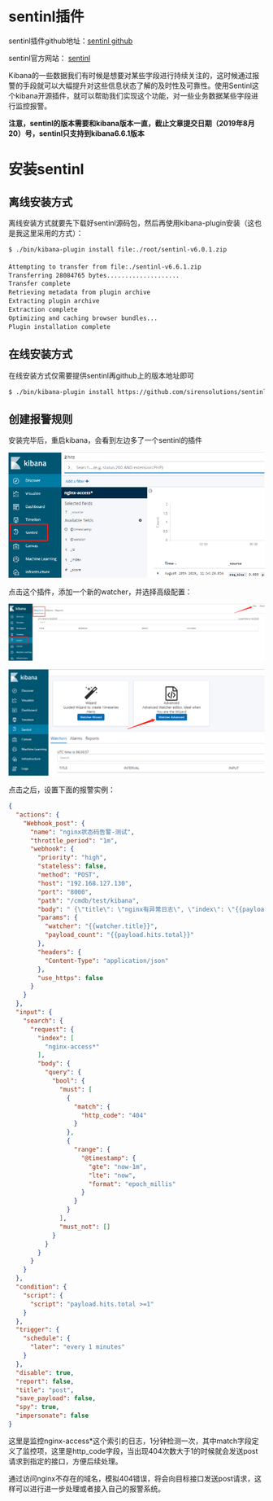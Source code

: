 # sentinl插件

sentinl插件github地址：[sentinl github](https://github.com/sirensolutions/sentinl)

sentinl官方网站： [sentinl](https://siren.io/)



Kibana的一些数据我们有时候是想要对某些字段进行持续关注的，这时候通过报警的手段就可以大幅提升对这些信息状态了解的及时性及可靠性。使用Sentinl这个kibana开源插件，就可以帮助我们实现这个功能，对一些业务数据某些字段进行监控报警。



**注意，sentinl的版本需要和kibana版本一直，截止文章提交日期（2019年8月20）号，sentinl只支持到kibana6.6.1版本**



# 安装sentinl

## 离线安装方式

离线安装方式就要先下载好sentinl源码包，然后再使用kibana-plugin安装（这也是我这里采用的方式）：

```bash
$ ./bin/kibana-plugin install file:./root/sentinl-v6.0.1.zip

Attempting to transfer from file:./sentinl-v6.6.1.zip
Transferring 28084765 bytes....................
Transfer complete
Retrieving metadata from plugin archive
Extracting plugin archive
Extraction complete
Optimizing and caching browser bundles...
Plugin installation complete
```



## 在线安装方式

在线安装方式仅需要提供sentinl再github上的版本地址即可

```bash
$ ./bin/kibana-plugin install https://github.com/sirensolutions/sentinl/releases/download/tag-6.2.3-3/sentinl-v6.0.1.zip
```



## 创建报警规则

安装完毕后，重启kibana，会看到左边多了一个sentinl的插件

![](statics/sentinl.png)



点击这个插件，添加一个新的watcher，并选择高级配置：

![](statics/add-watch.png)

![](statics/add-watch2.png)



点击之后，设置下面的报警实例：

```json
{
  "actions": {
    "Webhook_post": {
      "name": "nginx状态码告警-测试",
      "throttle_period": "1m",
      "webhook": {
        "priority": "high",
        "stateless": false,
        "method": "POST",
        "host": "192.168.127.130",
        "port": "8000",
        "path": "/cmdb/test/kibana",
        "body": " {\"title\": \"nginx有异常日志\", \"index\": \"{{payload.hits.hits.0._index}}\", \"code\": {{payload.hits.hits.0._source.http_code}}}",
        "params": {
          "watcher": "{{watcher.title}}",
          "payload_count": "{{payload.hits.total}}"
        },
        "headers": {
          "Content-Type": "application/json"
        },
        "use_https": false
      }
    }
  },
  "input": {
    "search": {
      "request": {
        "index": [
          "nginx-access*"
        ],
        "body": {
          "query": {
            "bool": {
              "must": [
                {
                  "match": {
                    "http_code": "404"
                  }
                },
                {
                  "range": {
                    "@timestamp": {
                      "gte": "now-1m",
                      "lte": "now",
                      "format": "epoch_millis"
                    }
                  }
                }
              ],
              "must_not": []
            }
          }
        }
      }
    }
  },
  "condition": {
    "script": {
      "script": "payload.hits.total >=1"
    }
  },
  "trigger": {
    "schedule": {
      "later": "every 1 minutes"
    }
  },
  "disable": true,
  "report": false,
  "title": "post",
  "save_payload": false,
  "spy": true,
  "impersonate": false
}
```

这里是监控nginx-access*这个索引的日志，1分钟检测一次，其中match字段定义了监控项，这里是http_code字段，当出现404次数大于1的时候就会发送post请求到指定的接口，方便后续处理。



通过访问nginx不存在的域名，模拟404错误，将会向目标接口发送post请求，这样可以进行进一步处理或者接入自己的报警系统。